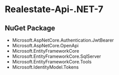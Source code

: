 # Realestate-Api-.NET-7

## NuGet Package
- Microsoft.AspNetCore.Authentication.JwtBearer
- Microsoft.AspNetCore.OpenApi
- Microsoft.EntityFrameworkCore
- Microsoft.EntityFrameworkCore.SqlServer
- Microsoft.EntityFrameworkCore.Tools
- Microsoft.IdentityModel.Tokens
